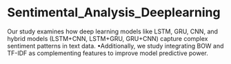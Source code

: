 # Sentimental_Analysis_Deeplearning
Our study examines how deep learning models like LSTM, GRU, CNN, and hybrid models (LSTM+CNN, LSTM+GRU, GRU+CNN) capture complex sentiment patterns in text data. 
•Additionally, we study integrating BOW and TF-IDF as complementing features to improve model predictive power.
